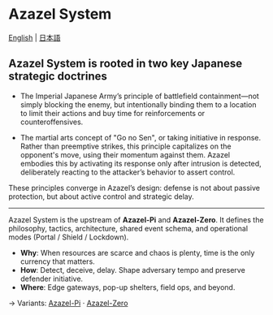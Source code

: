 # Azazel System

[English](/docs/index.md) | [日本語](/docs/index_ja.md)

## Azazel System is rooted in two key Japanese strategic doctrines

- The Imperial Japanese Army’s principle of battlefield containment—not simply blocking the enemy, but intentionally binding them to a location to limit their actions and buy time for reinforcements or counteroffensives.

- The martial arts concept of "Go no Sen", or taking initiative in response. Rather than preemptive strikes, this principle capitalizes on the opponent's move, using their momentum against them. Azazel embodies this by activating its response only after intrusion is detected, deliberately reacting to the attacker’s behavior to assert control.

These principles converge in Azazel’s design: defense is not about passive protection, but about active control and strategic delay.

---
Azazel System is the upstream of **Azazel-Pi** and **Azazel-Zero**. It defines the philosophy, tactics, architecture, shared event schema, and operational modes (Portal / Shield / Lockdown).

- **Why**: When resources are scarce and chaos is plenty, time is the only currency that matters.
- **How**: Detect, deceive, delay. Shape adversary tempo and preserve defender initiative.
- **Where**: Edge gateways, pop-up shelters, field ops, and beyond.

→ Variants: [Azazel-Pi](/docs/variants/azazel-pi.md) · [Azazel-Zero](/docs/variants/azazel-zero.md)
